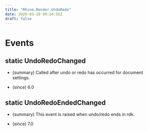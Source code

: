 ```yaml
---
title: "Rhino.Render.UndoRedo"
date: 2020-03-10 09:24:55Z
draft: false
---
```


# Events
## static UndoRedoChanged
- (summary) 
     Called after undo or redo has occurred for document settings.
     
- (since) 6.0
## static UndoRedoEndedChanged
- (summary) 
     This event is raised when undo/redo ends in rdk.
     
- (since) 7.0
